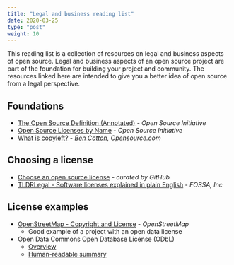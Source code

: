 ```yaml
---
title: "Legal and business reading list"
date: 2020-03-25
type: "post"
weight: 10
---
```


This reading list is a collection of resources on legal and business aspects of open source.
Legal and business aspects of an open source project are part of the foundation for building your project and community.
The resources linked here are intended to give you a better idea of open source from a legal perspective.


## Foundations

* [The Open Source Definition (Annotated)](https://opensource.org/osd-annotated) - _Open Source Initiative_
* [Open Source Licenses by Name](https://opensource.org/licenses/alphabetical) - _Open Source Initiative_
* [What is copyleft?](https://opensource.com/resources/what-is-copyleft) - _[Ben Cotton](https://twitter.com/FunnelFiasco), Opensource.com_


## Choosing a license

* [Choose an open source license](https://choosealicense.com/) - _curated by GitHub_
* [TLDRLegal - Software licenses explained in plain English](https://tldrlegal.com/) - _FOSSA, Inc_


## License examples

* [OpenStreetMap - Copyright and License](https://www.openstreetmap.org/copyright) - _OpenStreetMap_
    * Good example of a project with an open data license
* Open Data Commons Open Database License (ODbL)
    * [Overview](https://opendatacommons.org/licenses/odbl/)
    * [Human-readable summary](https://opendatacommons.org/licenses/odbl/summary/)
